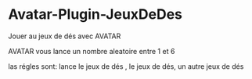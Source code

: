 # Avatar-Plugin-JeuxDeDes
 Jouer au jeux de dés avec AVATAR

AVATAR vous lance un nombre aleatoire entre 1 et 6

las régles sont: lance le jeux de dés , le jeux de dés, un autre jeux de dés
